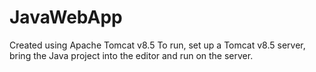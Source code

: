 # JavaWebApp
Created using Apache Tomcat v8.5
To run, set up a Tomcat v8.5 server, bring the Java project into the editor and run on the server.
